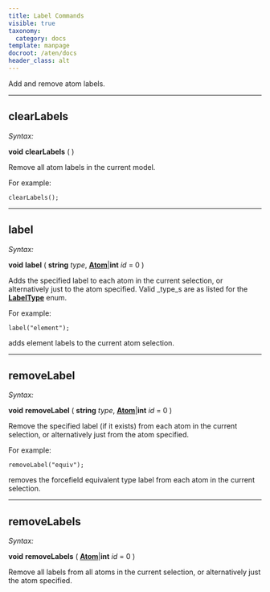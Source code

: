 ```yaml
---
title: Label Commands
visible: true
taxonomy:
  category: docs
template: manpage
docroot: /aten/docs
header_class: alt
---
```


Add and remove atom labels.

---

## clearLabels <a id="clearLabels"></a>

_Syntax:_

**void** **clearLabels** ( )

Remove all atom labels in the current model.

For example:

```aten
clearLabels();
```

---

## label <a id="label"></a>

_Syntax:_

**void** **label** ( **string** _type_, [**Atom**](/aten/docs/scripting/variabletypes/atom)|**int** _id_ = 0 )

Adds the specified label to each atom in the current selection, or alternatively just to the atom specified. Valid _type_s are as listed for the [**LabelType**](/aten/docs/enums/labeltype) enum.

For example:

```aten
label("element");
```

adds element labels to the current atom selection.

---

## removeLabel <a id="removeLabel"></a>

_Syntax:_

**void** **removeLabel** ( **string** _type_, [**Atom**](/aten/docs/scripting/variabletypes/atom)|**int** _id_ = 0 )

Remove the specified label (if it exists) from each atom in the current selection, or alternatively just from the atom specified.

For example:

```aten
removeLabel("equiv");
```

removes the forcefield equivalent type label from each atom in the current selection.

---

## removeLabels <a id="removeLabels"></a>

_Syntax:_

**void** **removeLabels** ( [**Atom**](/aten/docs/scripting/variabletypes/atom)|**int** _id_ = 0 )

Remove all labels from all atoms in the current selection, or alternatively just the atom specified.

